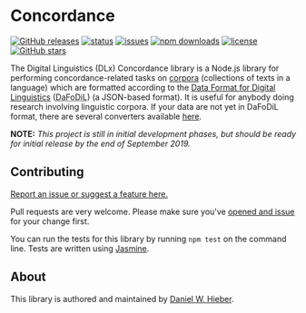 # Concordance

[![GitHub releases](https://img.shields.io/github/v/release/digitallinguistics/concordance)][releases]
[![status](https://github.com/digitallinguistics/concordance/workflows/test/badge.svg)][actions]
[![issues](https://img.shields.io/github/issues/digitallinguistics/concordance)][issues]
[![npm downloads](https://img.shields.io/npm/dt/digitallinguistics/concordance)][npm]
[![license](https://img.shields.io/github/license/digitallinguistics/concordance)][license]
[![GitHub stars](https://img.shields.io/github/stars/digitallinguistics/concordance?style=social)][GitHub]

The Digital Linguistics (DLx) Concordance library is a Node.js library for performing concordance-related tasks on [corpora][corpus] (collections of texts in a language) which are formatted according to the [Data Format for Digital Linguistics][DaFoDiL] (<abbr title='Data Format for Digital Linguistics'>DaFoDiL</abbr>) (a JSON-based format). It is useful for anybody doing research involving linguistic corpora. If your data are not yet in DaFoDiL format, there are several converters available [here][converters].

**NOTE:** _This project is still in initial development phases, but should be ready for initial release by the end of September 2019._

## Contributing

[Report an issue or suggest a feature here.][issues]

Pull requests are very welcome. Please make sure you've [opened and issue][issues] for your change first.

You can run the tests for this library by running `npm test` on the command line. Tests are written using [Jasmine][Jasmine].

## About

This library is authored and maintained by [Daniel W. Hieber][me].

[actions]:    https://github.com/digitallinguistics/concordance/actions
[converters]: https://developer.digitallinguistics.io/#converters
[corpus]:     https://en.wikipedia.org/wiki/Text_corpus
[DaFoDiL]:    https://format.digitallinguistics.io/
[GitHub]:     https://github.com/digitallinguistics/concordance
[issues]:     https://github.com/digitallinguistics/concordance/issues
[Jasmine]:    https://jasmine.github.io/
[license]:    https://github.com/digitallinguistics/concordance/blob/master/LICENSE.md
[me]:         https://danielhieber.com/
[npm]:        https://www.npmjs.com/package/@digitallinguistics/concordance
[releases]:   https://github.com/digitallinguistics/concordance/releases

